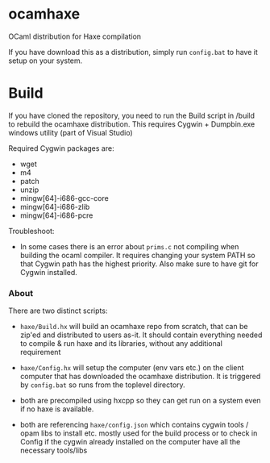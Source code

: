 # ocamhaxe

OCaml distribution for Haxe compilation

If you have download this as a distribution, simply run `config.bat` to have it setup on your system.

# Build

If you have cloned the repository, you need to run the Build script in /build to rebuild the ocamhaxe distribution. This requires Cygwin  + Dumpbin.exe windows utility (part of Visual Studio)

Required Cygwin packages are:
  - wget
  - m4
  - patch
  - unzip
  - mingw[64]-i686-gcc-core
  - mingw[64]-i686-zlib
  - mingw[64]-i686-pcre

Troubleshoot:

- In some cases there is an error about `prims.c` not compiling when building the ocaml compiler. It requires changing your system PATH so that Cygwin path has the highest priority. Also make sure to have git for Cygwin installed.

### About

There are two distinct scripts:

- `haxe/Build.hx` will build an ocamhaxe repo from scratch, that can be zip'ed and distributed to users as-it. It should contain everything needed to compile & run haxe and its libraries, without any additional requirement 

- `haxe/Config.hx` will setup the computer (env vars etc.) on the client computer that has downloaded the ocamhaxe distribution. It is triggered by `config.bat` so runs from the toplevel directory. 

- both are precompiled using hxcpp so they can get run on a system even if no haxe is available.

- both are referencing `haxe/config.json` which contains cygwin tools / opam libs to install etc. mostly used for the build process or to check in Config if the cygwin already installed on the computer have all the necessary tools/libs
